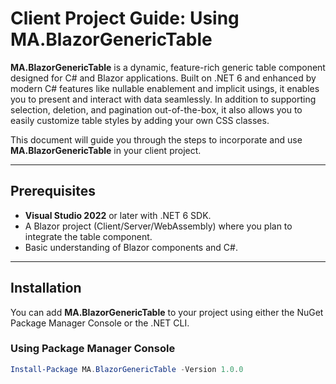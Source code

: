 # Client Project Guide: Using MA.BlazorGenericTable

**MA.BlazorGenericTable** is a dynamic, feature-rich generic table component designed for C# and Blazor applications. Built on .NET 6 and enhanced by modern C# features like nullable enablement and implicit usings, it enables you to present and interact with data seamlessly. In addition to supporting selection, deletion, and pagination out-of-the-box, it also allows you to easily customize table styles by adding your own CSS classes.

This document will guide you through the steps to incorporate and use **MA.BlazorGenericTable** in your client project.

---

## Prerequisites

- **Visual Studio 2022** or later with .NET 6 SDK.
- A Blazor project (Client/Server/WebAssembly) where you plan to integrate the table component.
- Basic understanding of Blazor components and C#.

---

## Installation

You can add **MA.BlazorGenericTable** to your project using either the NuGet Package Manager Console or the .NET CLI.

### Using Package Manager Console

```powershell
Install-Package MA.BlazorGenericTable -Version 1.0.0
